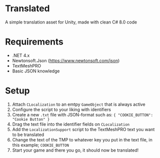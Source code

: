 # Translated
A simple translation asset for Unity, made with clean C# 8.0 code
# Requirements
- .NET 4.x
- Newtonsoft.Json (https://www.newtonsoft.com/json)
- TextMeshPRO
- Basic JSON knowledge
# Setup
1. Attach `CLocalization` to an emtpy `GameObject` that is always active
2. Configure the script to your liking with identifiers
3. Create a new `.txt` file with JSON-format such as:
`{ "COOKIE_BUTTON": "Cookie Button" }`
4. Drag the text file into the identifier fields on `CLocalization`
5. Add the `LocalizationSupport` script to the TextMeshPRO text you want to be translated
6. Change the text of the TMP to whatever key you put in the text file, in this example; `COOKIE_BUTTON`
7. Start your game and there you go, it should now be translated!
